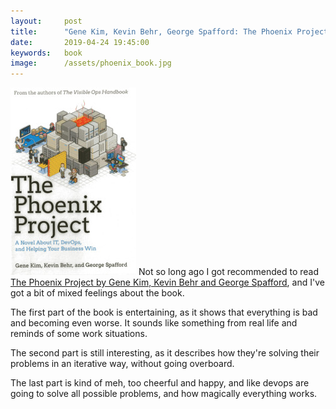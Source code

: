 ```yaml
---
layout:     post
title:      "Gene Kim, Kevin Behr, George Spafford: The Phoenix Project"
date:       2019-04-24 19:45:00
keywords:   book
image:      /assets/phoenix_book.jpg
---
```


![book cover white](/assets/phoenix_book.jpg) Not so long ago I got recommended to read [The Phoenix Project by Gene Kim, Kevin Behr and George Spafford](https://itrevolution.com/book/the-phoenix-project/), and I've got a bit of mixed
feelings about the book.

The first part of the book is entertaining, as it shows that everything is
bad and becoming even worse. It sounds like something from real life and
reminds of some work situations.

The second part is still interesting, as it describes how they're solving
their problems in an iterative way, without going overboard.

The last part is kind of meh, too cheerful and happy, and like devops are going
to solve all possible problems, and how magically everything works.
